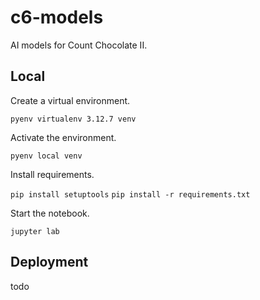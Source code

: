 # c6-models
AI models for Count Chocolate II.

## Local
Create a virtual environment.

`pyenv virtualenv 3.12.7 venv`

Activate the environment.

`pyenv local venv`

Install requirements.

`pip install setuptools`
`pip install -r requirements.txt`

Start the notebook.

`jupyter lab`

## Deployment
todo
 
